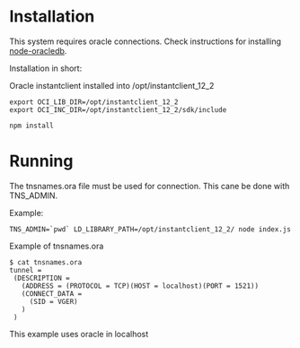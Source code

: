 

# Installation

This system requires oracle connections. Check instructions for installing [node-oracledb](https://github.com/oracle/node-oracledb).

Installation in short:

Oracle instantclient installed into /opt/instantclient_12_2
```
export OCI_LIB_DIR=/opt/instantclient_12_2
export OCI_INC_DIR=/opt/instantclient_12_2/sdk/include

npm install
```

# Running

The tnsnames.ora file must be used for connection. This cane be done with TNS_ADMIN.

Example:
```
TNS_ADMIN=`pwd` LD_LIBRARY_PATH=/opt/instantclient_12_2/ node index.js
```

Example of tnsnames.ora 
```
$ cat tnsnames.ora 
tunnel =
 (DESCRIPTION =
   (ADDRESS = (PROTOCOL = TCP)(HOST = localhost)(PORT = 1521))
   (CONNECT_DATA =
     (SID = VGER)
   )
 )
 ```
 This example uses oracle in localhost
 